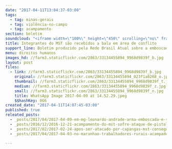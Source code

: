 ```yaml
---
date: "2017-04-11T13:04:37-03:00"
tags:
  - tag: minas-gerais
  - tag: violência-no-campo
  - tag: acampamento
section: boletim
soundcloud: "<iframe width=\"100%\" height=\"450\" scrolling=\"no\" frameborder=\"no\" src=\"https://w.soundcloud.com/player/?url=https%3A//api.soundcloud.com/tracks/317189397&amp;auto_play=false&amp;hide_related=false&amp;show_comments=true&amp;show_user=true&amp;show_reposts=false&amp;visual=true\"></iframe>"
title: Integrantes do MST são recebidos a bala em área de conflito
support_line: Boletim produzido pela Rede Brasil Atual sobre a emboscada à bala que feriu sete camponeses.
menu: direitos humanos
images_hd: //farm3.staticflickr.com/2863/33134455894_9968d9839f_b.jpg
layout: post
files:
  - link: //farm3.staticflickr.com/2863/33134455894_9968d9839f_b.jpg
    original: //farm3.staticflickr.com/2863/33134455894_023f1a8268_o.jpg
    thumbnail: //farm3.staticflickr.com/2863/33134455894_9968d9839f_t.jpg
    medium: //farm3.staticflickr.com/2863/33134455894_9968d9839f_z.jpg
    small: //farm3.staticflickr.com/2863/33134455894_9968d9839f_n.jpg
    title: WhatsApp Image 2017-04-09 at 14.52.29.jpeg
    $$hashKey: 0G6
created_date: "2017-04-11T14:07:45-03:00"
published: true
releated_posts:
  - _posts/2017/04/2017-04-09-em-mg-leonardo-andrade-arma-emboscada-e-sete-sem-terra-sao-baleados.md
  - _posts/2016/12/2016-12-21-acampamento-do-mst-sofre-ataque-de-pistoleiros-no-para.md
  - _posts/2017/02/2017-02-24-apos-ser-atacado-por-capangas-mst-consegue-acordo-com-incra.md
  - _posts/2017/04/2017-04-03-no-maranhao-trabalhadores-rurais-acampados-sao-perseguidos-pela-empresa-suzano.md

---
```

<p></p>
